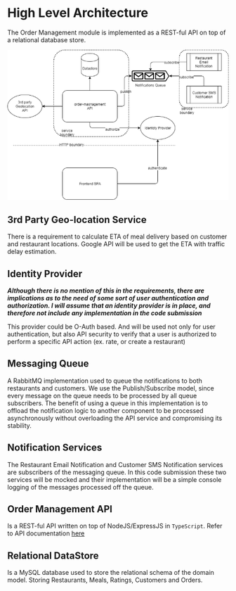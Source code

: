 # High Level Architecture

The Order Management module is implemented as a REST-ful API on top of a relational database store.

![High Level Architecture](high_level_architecture.png "High Level Architecture")

## 3rd Party Geo-location Service
There is a requirement to calculate ETA of meal delivery based on customer and restaurant locations. Google API will be used to get the ETA with traffic delay estimation.

## Identity Provider
***Although there is no mention of this in the requirements, there are implications as to the need of some sort of user authentication and authorization. I will assume that an identity provider is in place, and therefore not include any implementation in the code submission***

This provider could be O-Auth based. And will be used not only for user authentication, but also API security to verify that a user is authorized to perform a specific API action (ex. rate, or create a restaurant)

## Messaging Queue
A RabbitMQ implementation used to queue the notifications to both restaurants and customers. We use the Publish/Subscribe model, since every message on the queue needs to be processed by all queue subscribers. The benefit of using a queue in this implementation is to offload the notification logic to another component to be processed asynchronously without overloading the API service and compromising its stability.

## Notification Services 
The Restaurant Email Notification and Customer SMS Notification services are subscribers of the messaging queue. In this code submission these two services will be mocked and their implementation will be a simple console logging of the messages processed off the queue.

## Order Management API
Is a REST-ful API written on top of NodeJS/ExpressJS in ```TypeScript```. Refer to API documentation [here](rest_api_design.md)

## Relational DataStore
Is a MySQL database used to store the relational schema of the domain model. Storing Restaurants, Meals, Ratings, Customers and Orders.